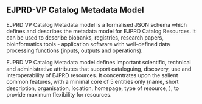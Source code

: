 ## EJPRD-VP Catalog Metadata Model

EJPRD VP Catalog Metadata model is a formalised JSON schema which defines and describes the metadata model for EJPRD Catalog Resources. It can be used to describe biobanks, registries, research papers, bioinformatics tools - application software with well-defined data processing functions (inputs, outputs and operations).  


EJPRD VP Catalog Metadata model defines important scientific, technical and administrative attributes that support cataloguing, discovery, use and interoperability of EJPRD resources. It concentrates upon the salient common features, with a minimal core of 5 entities only (name, short description, organisation, location, homepage, type of resource, ), to provide maximum flexibility for resources.
